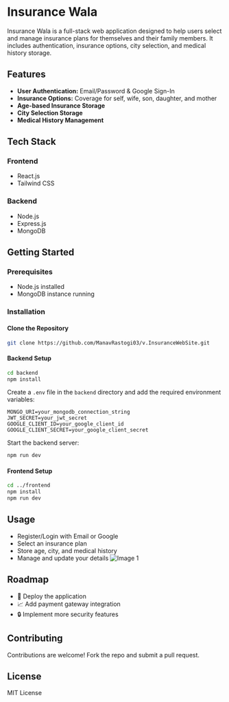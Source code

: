 # Insurance Wala

Insurance Wala is a full-stack web application designed to help users select and manage insurance plans for themselves and their family members. It includes authentication, insurance options, city selection, and medical history storage.

## Features

- **User Authentication:** Email/Password & Google Sign-In
- **Insurance Options:** Coverage for self, wife, son, daughter, and mother
- **Age-based Insurance Storage**
- **City Selection Storage**
- **Medical History Management**

## Tech Stack

### Frontend
- React.js
- Tailwind CSS

### Backend
- Node.js
- Express.js
- MongoDB

## Getting Started

### Prerequisites
- Node.js installed
- MongoDB instance running

### Installation
#### Clone the Repository
```sh
git clone https://github.com/ManavRastogi03/v.InsuranceWebSite.git
```

#### Backend Setup
```sh
cd backend
npm install
```

Create a `.env` file in the `backend` directory and add the required environment variables:
```env
MONGO_URI=your_mongodb_connection_string
JWT_SECRET=your_jwt_secret
GOOGLE_CLIENT_ID=your_google_client_id
GOOGLE_CLIENT_SECRET=your_google_client_secret
```

Start the backend server:
```sh
npm run dev
```

#### Frontend Setup
```sh
cd ../frontend
npm install
npm run dev
```

## Usage
- Register/Login with Email or Google
- Select an insurance plan
- Store age, city, and medical history
- Manage and update your details
![Image 1](image_path)

## Roadmap
- 🚀 Deploy the application
- 📈 Add payment gateway integration
- 🔒 Implement more security features

## Contributing
Contributions are welcome! Fork the repo and submit a pull request.

## License
MIT License

